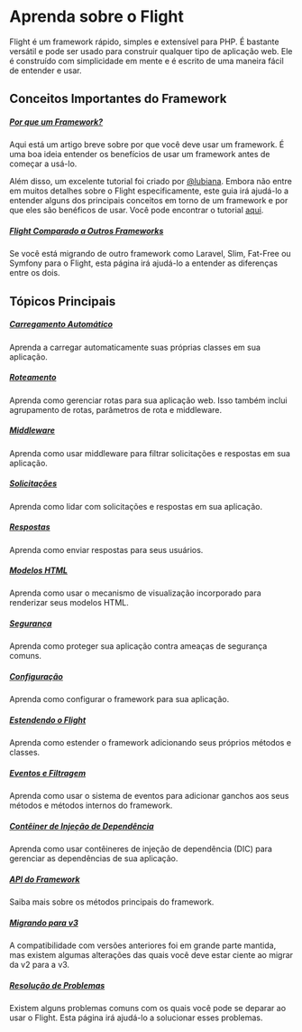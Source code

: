 # Aprenda sobre o Flight

Flight é um framework rápido, simples e extensível para PHP. É bastante versátil e pode ser usado para construir qualquer tipo de aplicação web. 
Ele é construído com simplicidade em mente e é escrito de uma maneira fácil de entender e usar.

## Conceitos Importantes do Framework

##### [Por que um Framework?](/learn/why-frameworks)

Aqui está um artigo breve sobre por que você deve usar um framework. É uma boa ideia entender os benefícios de usar um framework antes de começar a usá-lo.

Além disso, um excelente tutorial foi criado por [@lubiana](https://git.php.fail/lubiana). Embora não entre em muitos detalhes sobre o Flight especificamente, 
este guia irá ajudá-lo a entender alguns dos principais conceitos em torno de um framework e por que eles são benéficos de usar. 
Você pode encontrar o tutorial [aqui](https://git.php.fail/lubiana/no-framework-tutorial/src/branch/master/README.md).

##### [Flight Comparado a Outros Frameworks](/learn/flight-vs-another-framework)
Se você está migrando de outro framework como Laravel, Slim, Fat-Free ou Symfony para o Flight, esta página irá ajudá-lo a entender as diferenças entre os dois.

## Tópicos Principais

##### [Carregamento Automático](/learn/autoloading)

Aprenda a carregar automaticamente suas próprias classes em sua aplicação.

##### [Roteamento](/learn/routing)

Aprenda como gerenciar rotas para sua aplicação web. Isso também inclui agrupamento de rotas, parâmetros de rota e middleware.

##### [Middleware](/learn/middleware)

Aprenda como usar middleware para filtrar solicitações e respostas em sua aplicação.

##### [Solicitações](/learn/requests)

Aprenda como lidar com solicitações e respostas em sua aplicação.

##### [Respostas](/learn/responses)

Aprenda como enviar respostas para seus usuários.

##### [Modelos HTML](/learn/templates)

Aprenda como usar o mecanismo de visualização incorporado para renderizar seus modelos HTML.

##### [Segurança](/learn/security)

Aprenda como proteger sua aplicação contra ameaças de segurança comuns.

##### [Configuração](/learn/configuration)

Aprenda como configurar o framework para sua aplicação.

##### [Estendendo o Flight](/learn/extending)

Aprenda como estender o framework adicionando seus próprios métodos e classes.

##### [Eventos e Filtragem](/learn/filtering)

Aprenda como usar o sistema de eventos para adicionar ganchos aos seus métodos e métodos internos do framework.

##### [Contêiner de Injeção de Dependência](/learn/dependency-injection-container)

Aprenda como usar contêineres de injeção de dependência (DIC) para gerenciar as dependências de sua aplicação.

##### [API do Framework](/learn/api)

Saiba mais sobre os métodos principais do framework.

##### [Migrando para v3](/learn/migrating-to-v3)
A compatibilidade com versões anteriores foi em grande parte mantida, mas existem algumas alterações das quais você deve estar ciente ao migrar da v2 para a v3.

##### [Resolução de Problemas](/learn/troubleshooting)
Existem alguns problemas comuns com os quais você pode se deparar ao usar o Flight. Esta página irá ajudá-lo a solucionar esses problemas.